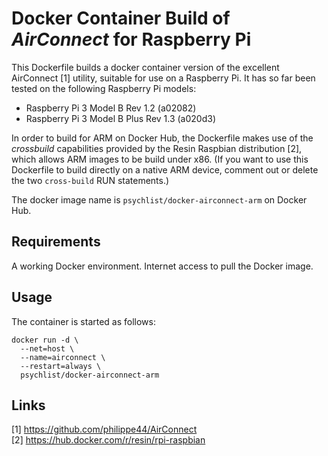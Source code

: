 # Docker Container Build of *AirConnect* for Raspberry Pi

This Dockerfile builds a docker container version of the excellent AirConnect [1] utility, suitable for use on a Raspberry Pi. It has so far been tested on the following Raspberry Pi models:

* Raspberry Pi 3 Model B Rev 1.2 (a02082)
* Raspberry Pi 3 Model B Plus Rev 1.3 (a020d3)

In order to build for ARM on Docker Hub, the Dockerfile makes use of the *crossbuild* capabilities provided by the Resin Raspbian distribution [2], which allows ARM images to be build under x86. (If you want to use this Dockerfile to build directly on a native ARM device, comment out or delete the two `cross-build` RUN statements.) 

The docker image name is `psychlist/docker-airconnect-arm` on Docker Hub.

## Requirements

A working Docker environment. Internet access to pull the Docker image.

## Usage

The container is started as follows:

```
docker run -d \
  --net=host \
  --name=airconnect \
  --restart=always \
  psychlist/docker-airconnect-arm
```

## Links

[1] https://github.com/philippe44/AirConnect \
[2] https://hub.docker.com/r/resin/rpi-raspbian
